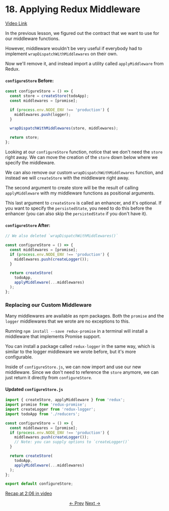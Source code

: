 # 18. Applying Redux Middleware
[Video Link](https://egghead.io/lessons/javascript-redux-applying-redux-middleware)

In the previous lesson, we figured out the contract that we want to use for our middleware functions.

However, middleware wouldn't be very useful if everybody had to implement `wrapDispatchWithMiddlewares` on their own.

Now we'll remove it, and instead import a utility called `applyMiddleware` from Redux.

#### `configureStore` Before:
```javascript
const configureStore = () => {
  const store = createStore(todoApp);
  const middlewares = [promise];

  if (process.env.NODE_ENV !== 'production') {
    middlewares.push(logger);
  }

  wrapDispatchWithMiddlewares(store, middlewares);

  return store;
};
```

Looking at our `configureStore` function, notice that we don't need the `store` right away. We can move the creation of the `store` down below where we specify the middleware.

We can also remove our custom `wrapDispatchWithMiddlewares` function, and instead we will `createStore` with the middleware right away.

The second argument to create store will be the result of calling `applyMiddleware` with my middleware functions as positional arguments.

This last argument to `createStore` is called an enhancer, and it's optional. If you want to specify the `persistedState`, you need to do this before the enhancer (you can also skip the `persistedState` if you don't have it).

#### `configureStore` After:
```javascript
// We also deleted `wrapDispatchWithMiddlewares()`

const configureStore = () => {
  const middlewares = [promise];
  if (process.env.NODE_ENV !== 'production') {
    middlewares.push(createLogger());
  }

  return createStore(
    todoApp,
    applyMiddleware(...middlewares)
  );
};
```

### Replacing our Custom Middleware

Many middlewares are available as npm packages. Both the `promise` and the `logger` middlewares that we wrote are no exceptions to this.

Running `npm install --save redux-promise` in a terminal will install a middleware that implements Promise support.

You can install a package called `redux-logger` in the same way, which is similar to the logger middleware we wrote before, but it's more configurable.

Inside of `configureStore.js`, we can now import and use our new middleware. Since we don't need to reference the `store` anymore, we can just return it directly from `configureStore`.

#### Updated `configureStore.js`
```javascript
import { createStore, applyMiddleware } from 'redux';
import promise from 'redux-promise';
import createLogger from 'redux-logger';
import todoApp from './reducers';

const configureStore = () => {
  const middlewares = [promise];
  if (process.env.NODE_ENV !== 'production') {
    middlewares.push(createLogger());
    // Note: you can supply options to `createLogger()`
  }

  return createStore(
    todoApp,
    applyMiddleware(...middlewares)
  );
};

export default configureStore;
```

[Recap at 2:06 in video](https://egghead.io/lessons/javascript-redux-applying-redux-middleware)


<p align="center">
<a href="./17-The_Middleware_Chain.md"><- Prev</a>
<a href="./19-Updating_the_State_with_the_Fetched_Data.md">Next -></a>
</p>